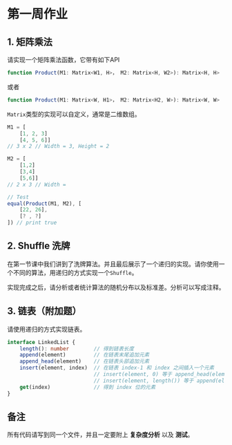 # 第一周作业
## 1. 矩阵乘法
请实现一个矩阵乘法函数，它带有如下API
```js
function Product(M1: Matrix<W1, H>， M2: Matrix<H, W2>): Matrix<H, H>
```
或者
```js
function Product(M1: Matrix<W, H1>， M2: Matrix<H2, W>): Matrix<W, W>
```
`Matrix`类型的实现可以自定义，通常是二维数组。

```js
M1 = [
    [1, 2, 3]
    [4, 5, 6]]
// 3 x 2 // Width = 3, Height = 2

M2 = [
    [1,2]
    [3,4]
    [5,6]]
// 2 x 3 // Width =

// Test
equal(Product(M1, M2), [
    [22, 26],
    [? , ?]
]) // print true
```

## 2. Shuffle 洗牌
在第一节课中我们讲到了洗牌算法。并且最后展示了一个递归的实现。请你使用一个不同的算法，用递归的方式实现一个`Shuffle`。

实现完成之后，请分析或者统计算法的随机分布以及标准差。分析可以写成注释。

## 3. 链表（附加题）
请使用递归的方式实现链表。
```ts
interface LinkedList {
    length(): number        // 得到链表长度
    append(element)         // 在链表末尾追加元素
    append_head(element)    // 在链表头部追加元素
    insert(element, index)  // 在链表 index-1 和 index 之间插入一个元素
                            // insert(element, 0) 等于 append_head(element)
                            // insert(element, length()) 等于 append(element)
    get(index)              // 得到 index 位的元素
}
```


## 备注
所有代码请写到同一个文件，并且一定要附上 __复杂度分析__ 以及 __测试__。
